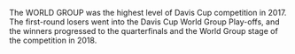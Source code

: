 The WORLD GROUP was the highest level of Davis Cup competition in 2017. The first-round losers went into the Davis Cup World Group Play-offs, and the winners progressed to the quarterfinals and the World Group stage of the competition in 2018.
